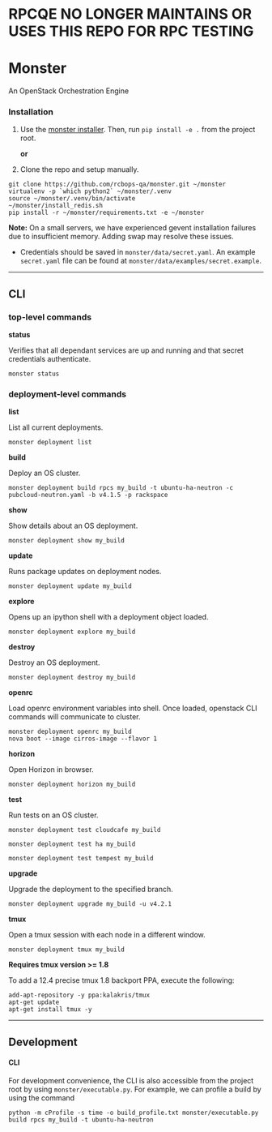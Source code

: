 # RPCQE NO LONGER MAINTAINS OR USES THIS REPO FOR RPC TESTING

# Monster

An OpenStack Orchestration Engine

### Installation
1. Use the [monster installer](https://github.com/rcbops-qa/monster-installer.git).  Then, run `pip install -e .` from the project root.

   **or**

2. Clone the repo and setup manually.
```
git clone https://github.com/rcbops-qa/monster.git ~/monster
virtualenv -p `which python2` ~/monster/.venv
source ~/monster/.venv/bin/activate
~/monster/install_redis.sh
pip install -r ~/monster/requirements.txt -e ~/monster
```

**Note:** On a small servers, we have experienced gevent installation failures due to insufficient memory. Adding swap
may resolve these issues.

- Credentials should be saved in `monster/data/secret.yaml`.  An example `secret.yaml` file can be found at `monster/data/examples/secret.example`.


---------------------------------------

## CLI

### top-level commands

**status**

Verifies that all dependant services are up and running and that secret credentials authenticate.

```
monster status
```


### deployment-level commands

**list**

List all current deployments.

```
monster deployment list
```

**build**

Deploy an OS cluster.

```
monster deployment build rpcs my_build -t ubuntu-ha-neutron -c pubcloud-neutron.yaml -b v4.1.5 -p rackspace
```

**show**

Show details about an OS deployment.

```
monster deployment show my_build
```

**update**

Runs package updates on deployment nodes.

```
monster deployment update my_build
```

**explore**

Opens up an ipython shell with a deployment object loaded.

```
monster deployment explore my_build
```


**destroy**

Destroy an OS deployment.

```
monster deployment destroy my_build
```

**openrc**

Load openrc environment variables into shell. Once loaded,
openstack CLI commands will communicate to cluster.

```
monster deployment openrc my_build
nova boot --image cirros-image --flavor 1
```

**horizon**

Open Horizon in browser.

```
monster deployment horizon my_build
```

**test**

Run tests on an OS cluster.

```
monster deployment test cloudcafe my_build
```
```
monster deployment test ha my_build
```
```
monster deployment test tempest my_build
```

**upgrade**

Upgrade the deployment to the specified branch.

```
monster deployment upgrade my_build -u v4.2.1
```

**tmux**

Open a tmux session with each node in a different window.

```
monster deployment tmux my_build
```

**Requires tmux version >= 1.8**

To add a 12.4 precise tmux 1.8 backport PPA, execute the following:

```
add-apt-repository -y ppa:kalakris/tmux
apt-get update
apt-get install tmux -y
```

---------------------------------------

## Development

#### CLI

For development convenience, the CLI is also accessible from the project root by using `monster/executable.py`.  For example, we can profile a build by using the command
```
python -m cProfile -s time -o build_profile.txt monster/executable.py build rpcs my_build -t ubuntu-ha-neutron
```
